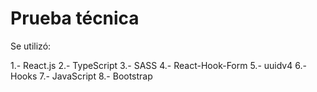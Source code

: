 # Prueba técnica

Se utilizó:

1.- React.js
2.- TypeScript
3.- SASS
4.- React-Hook-Form
5.- uuidv4
6.- Hooks
7.- JavaScript
8.- Bootstrap
